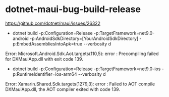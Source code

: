 # dotnet-maui-bug-build-release

https://github.com/dotnet/maui/issues/26322

* dotnet build -p:Configuration=Release -p:TargetFramework=net9.0-android -p:AndroidSdkDirectory=[YourAndroidSdkDirectory] -p:EmbedAssembliesIntoApk=true --verbosity d

Error: Microsoft.Android.Sdk.Aot.targets(110,5): error : Precompiling failed for DXMauiApp.dll with exit code 139.

* dotnet build -p:Configuration=Release -p:TargetFramework=net9.0-ios -p:RuntimeIdentifier=ios-arm64 --verbosity d

Error: Xamarin.Shared.Sdk.targets(1279,3): error : Failed to AOT compile DXMauiApp.dll, the AOT compiler exited with code 139.

